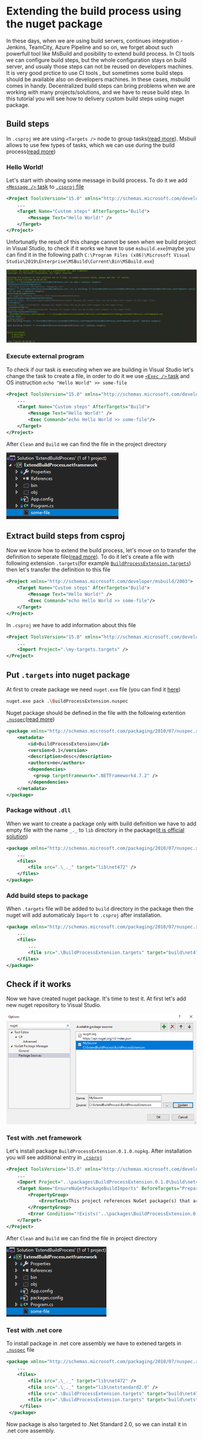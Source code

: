 ﻿# Extending the build process using the nuget package

In these days, when we are using build servers, continues integration - Jenkins, TeamCity, Azure Pipeline and so on,
we forget about such powerfull tool like MsBuild and posibility to extend build process.
In CI tools we can configure build steps, but the whole configuration stays on build server, and usualy those steps can not be reused on developers machines.
It is very good prctice to use CI tools , but sometimes some build steps should be available also on developers machines.
In these cases, msbuild comes in handy.
Decentralized build steps can bring problems when we are working with many projects/solutions, and we have to reuse build step.
In this tutorial you will see how to delivery custom build steps using nuget package.

## Build steps

In `.csproj` we are using `<Targets />` node to group tasks([read more](https://docs.microsoft.com/en-us/visualstudio/msbuild/msbuild-targets)). Msbuil allows to use few types of tasks, which we can use during the build process([read more](https://docs.microsoft.com/en-us/visualstudio/msbuild/assignculture-task))

### Hello World!

Let's start with showing some message in build process. To do it we add [`<Message />` task](https://docs.microsoft.com/en-us/visualstudio/msbuild/message-task) to [`.csproj` file](ExtendBuildProcess.netframework/ExtendBuildProcess.netframework.csproj)

```xml
<Project ToolsVersion="15.0" xmlns="http://schemas.microsoft.com/developer/msbuild/2003">
    ...
    <Target Name="Custom steps" AfterTargets="Build">
        <Message Text="Hello World!" />
    </Target>
</Project>
```

Unfortunatly the result of this change cannot be seen when we build project in Visual Studio, to check if it works we have to use `msbuild.exe`(maybe you can find it in the following path `C:\Program Files (x86)\Microsoft Visual Studio\2019\Enterprise\MSBuild\Current\Bin\MSBuild.exe`)

![MSBuild Result](img/build-with-message.png)

### Execute external program

To check if our task is executing when we are building in Visual Studio let's change the task to create a file, in order to do it we use [`<Exec />` task](https://docs.microsoft.com/en-us/visualstudio/msbuild/exec-task) and OS instruction `echo "Hello World" >> some-file`

```xml
<Project ToolsVersion="15.0" xmlns="http://schemas.microsoft.com/developer/msbuild/2003">
    ...
    <Target Name="Custom steps" AfterTargets="Build">
        <Message Text="Hello World!" />
        <Exec Command="echo Hello World >> some-file"/>
    </Target>
</Project>
```

After `Clean` and `Build` we can find the file in the project directory

![Visual Studio Result](img/build-with-file.png)

## Extract build steps from csproj

Now we know how to extend the build process, let's move on to transfer the definition to seperate file([read more](https://docs.microsoft.com/en-us/visualstudio/msbuild/how-to-use-the-same-target-in-multiple-project-files)).
To do it let's create a file with following extension `.targets`(for example [`BuildProcessExtension.targets`](BuildProcessExtension/BuildProcessExtension.targets)) then let's transfer the definition to this file

```xml
<Project xmlns="http://schemas.microsoft.com/developer/msbuild/2003">
    <Target Name="Custom steps" AfterTargets="Build">
        <Message Text="Hello World!" />
        <Exec Command="echo Hello World >> some-file"/>
    </Target>
</Project>
```

In `.csproj` we have to add information about this file

```xml
<Project ToolsVersion="15.0" xmlns="http://schemas.microsoft.com/developer/msbuild/2003">
    ...
    <Import Project=".\my-targets.targets" />
</Project>
```

## Put `.targets` into nuget package

At first to create package we need `nuget.exe` file (you can find it [here](https://www.nuget.org/downloads))

```sh
nuget.exe pack .\BuildProcessExtension.nuspec
```

Nuget package should be defined in the file with the following extention [`.nuspec`](BuildProcessExtension/BuildProcessExtension.nuspec)([read more](https://docs.microsoft.com/pl-pl/nuget/create-packages/creating-a-package))

```xml
<package xmlns="http://schemas.microsoft.com/packaging/2010/07/nuspec.xsd">
    <metadata>
        <id>BuildProcessExtension</id>
        <version>0.1</version>
        <description>desc</description>
        <authors>me</authors>
        <dependencies>
          <group targetFramework=".NETFramework4.7.2" />
        </dependencies>
    </metadata>
</package>
```

### Package without `.dll`

When we want to create a package only with build definition we have to add empty file with the name `_._` to `lib` directory in the package([it is official solution](https://docs.microsoft.com/en-us/nuget/reference/errors-and-warnings/nu5127))

```xml
<package xmlns="http://schemas.microsoft.com/packaging/2010/07/nuspec.xsd">
    ...
    <files>
        <file src=".\_._" target="lib\net472" />
    </files>
</package>
```

### Add build steps to package

When `.targets` file will be added to `build` directory in the package then the nuget will add automaticaly `Import` to `.csproj` after installation.

```xml
<package xmlns="http://schemas.microsoft.com/packaging/2010/07/nuspec.xsd">
    ...
    <files>
        ...
        <file src=".\BuildProcessExtension.targets" target="build\net472" />
    </files>
</package>
```

## Check if it works

Now we have created nuget package. It's time to test it.
At first let's add new nuget repository to Visual Studio.

![Visual Studio options](img/vs-setup-nuget.png)

### Test with .net framework

Let's install package `BuildProcessExtension.0.1.0.nupkg`. After installation you will see additional entry in [`.csproj`](ExtendBuildProcess.netframework/ExtendBuildProcess.netframework.csproj)

```xml
<Project ToolsVersion="15.0" xmlns="http://schemas.microsoft.com/developer/msbuild/2003">
    ...
    <Import Project="..\packages\BuildProcessExtension.0.1.0\build\net472\BuildProcessExtension.targets" Condition="Exists('..\packages\BuildProcessExtension.0.1.0\build\net472\BuildProcessExtension.targets')" />
    <Target Name="EnsureNuGetPackageBuildImports" BeforeTargets="PrepareForBuild">
        <PropertyGroup>
            <ErrorText>This project references NuGet package(s) that are missing on this computer. Use NuGet Package Restore to download them.  For more information, see http://go.microsoft.com/fwlink/?LinkID=322105. The missing file is {0}.</ErrorText>
        </PropertyGroup>
        <Error Condition="!Exists('..\packages\BuildProcessExtension.0.1.0\build\net472\BuildProcessExtension.targets')" Text="$([System.String]::Format('$(ErrorText)', '..\packages\BuildProcessExtension.0.1.0\build\net472\BuildProcessExtension.targets'))" />
    </Target>
</Project>
```

After `Clean` and `Build` we can find the file in project directory

![Visual Studio Result](img/build-with-file-2.png)

### Test with .net core

To install package in .net core assembly we have to extened targets in [`.nuspec`](BuildProcessExtension/BuildProcessExtension.nuspec) file

```xml
<package xmlns="http://schemas.microsoft.com/packaging/2010/07/nuspec.xsd">
    ...
    <files>
        <file src=".\_._" target="lib\net472" />
        <file src=".\_._" target="lib\netstandard2.0" />
        <file src=".\BuildProcessExtension.targets" target="build\net472" />
        <file src=".\BuildProcessExtension.targets" target="build\netstandard2.0" />
     </files>
 </package>
 ```

Now package is also targeted to .Net Standard 2.0, so we can install it in .net core assembly.
